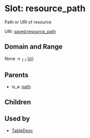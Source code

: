
# Slot: resource_path


Path or URI of resource

URI: [saved:resource_path](https://marine.gov.scot/metadata/saved/schema/resource_path)


## Domain and Range

None &#8594;  <sub>1..1</sub> [Uri](types/Uri.md)

## Parents

 *  is_a: [path](path.md)

## Children


## Used by

 * [TableDesc](TableDesc.md)
